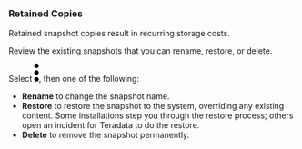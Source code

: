 ### Retained Copies

Retained snapshot copies result in recurring storage costs. 

Review the existing snapshots that you can rename, restore, or delete. 

Select 
![Kebob](more_vert_kebob-15px.svg), then one of the following: 

- **Rename** to change the snapshot name.
- **Restore** to restore the snapshot to the system, overriding any existing content. Some installations step you through the restore process; others open an incident for Teradata to do the restore.
- **Delete** to remove the snapshot permanently.

